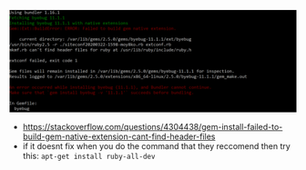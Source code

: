 ![byebug](../images/byebug.png)
* https://stackoverflow.com/questions/4304438/gem-install-failed-to-build-gem-native-extension-cant-find-header-files 
* if it doesnt fix when you do the command that they reccomend then try this: `apt-get install ruby-all-dev` 
